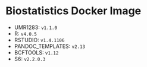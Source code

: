 # Biostatistics Docker Image

* UMR1283: `v1.1.0`  
* R: `v4.0.5`  
* RSTUDIO: `v1.4.1106`  
* PANDOC_TEMPLATES: `v2.13`  
* BCFTOOLS: `v1.12`  
* S6: `v2.2.0.3`  
